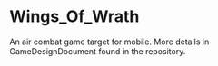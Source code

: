 # Wings_Of_Wrath
An air combat game target for mobile.
More details in GameDesignDocument found in the repository.
